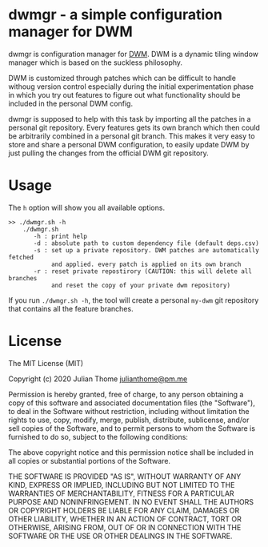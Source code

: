 # dwmgr - a simple configuration manager for DWM

dwmgr is configuration manager for [DWM](https://dwm.suckless.org/). DWM is a
dynamic tiling window manager which is based on the suckless philosophy.

DWM is customized through patches which can be difficult to handle withoug
version control especially during the initial experimentation phase in which
you try out features to figure out what functionality should be included in the
personal DWM config.

dwmgr is supposed to help with this task by importing all the patches in a
personal git repository. Every features gets its own branch which then could be
arbitrarily combined in a personal git branch. This makes it very easy to store
and share a personal DWM configuration, to easily update DWM by just pulling
the changes from the official DWM git repository. 

# Usage

The `h` option will show you all available options.

```
>> ./dwmgr.sh -h
    ./dwmgr.sh
       -h : print help
       -d : absolute path to custom dependency file (default deps.csv)
       -s : set up a private repository. DWM patches are automatically fetched
            and applied. every patch is applied on its own branch
       -r : reset private repostirory (CAUTION: this will delete all branches
            and reset the copy of your private dwm repository)
```

If you run `./dwmgr.sh -h`, the tool will create a personal `my-dwm` git
repository that contains all the feature branches.


# License

The MIT License (MIT)

Copyright (c) 2020 Julian Thome <julianthome@pm.me>

Permission is hereby granted, free of charge, to any person obtaining a copy of
this software and associated documentation files (the "Software"), to deal in
the Software without restriction, including without limitation the rights to
use, copy, modify, merge, publish, distribute, sublicense, and/or sell copies
of the Software, and to permit persons to whom the Software is furnished to do
so, subject to the following conditions:

The above copyright notice and this permission notice shall be included in all
copies or substantial portions of the Software.

THE SOFTWARE IS PROVIDED "AS IS", WITHOUT WARRANTY OF ANY KIND, EXPRESS OR
IMPLIED, INCLUDING BUT NOT LIMITED TO THE WARRANTIES OF MERCHANTABILITY,
FITNESS FOR A PARTICULAR PURPOSE AND NONINFRINGEMENT. IN NO EVENT SHALL THE
AUTHORS OR COPYRIGHT HOLDERS BE LIABLE FOR ANY CLAIM, DAMAGES OR OTHER
LIABILITY, WHETHER IN AN ACTION OF CONTRACT, TORT OR OTHERWISE, ARISING FROM,
OUT OF OR IN CONNECTION WITH THE SOFTWARE OR THE USE OR OTHER DEALINGS IN THE
SOFTWARE.


